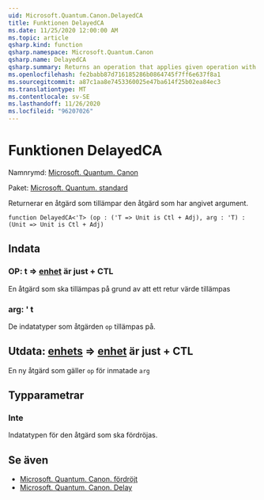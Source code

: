 ```yaml
---
uid: Microsoft.Quantum.Canon.DelayedCA
title: Funktionen DelayedCA
ms.date: 11/25/2020 12:00:00 AM
ms.topic: article
qsharp.kind: function
qsharp.namespace: Microsoft.Quantum.Canon
qsharp.name: DelayedCA
qsharp.summary: Returns an operation that applies given operation with given argument.
ms.openlocfilehash: fe2babb87d716185286b0864745f7ff6e637f8a1
ms.sourcegitcommit: a87c1aa8e7453360025e47ba614f25b02ea84ec3
ms.translationtype: MT
ms.contentlocale: sv-SE
ms.lasthandoff: 11/26/2020
ms.locfileid: "96207026"
---
```

# <a name="delayedca-function"></a>Funktionen DelayedCA

Namnrymd: [Microsoft. Quantum. Canon](xref:Microsoft.Quantum.Canon)

Paket: [Microsoft. Quantum. standard](https://nuget.org/packages/Microsoft.Quantum.Standard)


Returnerar en åtgärd som tillämpar den åtgärd som har angivet argument.

```qsharp
function DelayedCA<'T> (op : ('T => Unit is Ctl + Adj), arg : 'T) : (Unit => Unit is Ctl + Adj)
```


## <a name="input"></a>Indata

### <a name="op--t--unit--is-adj--ctl"></a>OP: t => [enhet](xref:microsoft.quantum.lang-ref.unit)  är just + CTL

En åtgärd som ska tillämpas på grund av att ett retur värde tillämpas


### <a name="arg--t"></a>arg: ' t

De indatatyper som åtgärden `op` tillämpas på.



## <a name="output--unit--unit--is-adj--ctl"></a>Utdata: [enhets](xref:microsoft.quantum.lang-ref.unit) => [enhet](xref:microsoft.quantum.lang-ref.unit)  är just + CTL

En ny åtgärd som gäller `op` för inmatade `arg`

## <a name="type-parameters"></a>Typparametrar

### <a name="t"></a>Inte

Indatatypen för den åtgärd som ska fördröjas.

## <a name="see-also"></a>Se även

- [Microsoft. Quantum. Canon. fördröjt](xref:Microsoft.Quantum.Canon.Delayed)
- [Microsoft. Quantum. Canon. Delay](xref:Microsoft.Quantum.Canon.Delay)